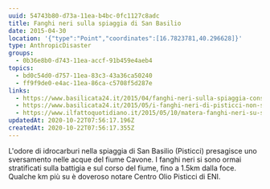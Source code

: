 ```yaml
---
uuid: 54743b80-d73a-11ea-b4bc-0fc1127c8adc
title: Fanghi neri sulla spiaggia di San Basilio
date: 2015-04-30
location: '{"type":"Point","coordinates":[16.7823781,40.296628]}'
type: AnthropicDisaster
groups:
  - 0b36e8b0-d743-11ea-accf-91b459e4aeb4
topics:
  - bd0c54d0-d757-11ea-83c3-43a36ca50240
  - ff9f9de0-e4ac-11ea-86ca-c5708f5d287e
links:
  - https://www.basilicata24.it/2015/04/fanghi-neri-sulla-spiaggia-consigliata-dai-pediatri-17206/
  - https://www.basilicata24.it/2015/05/i-fanghi-neri-di-pisticci-non-sono-salutari-17288/
  - https://www.ilfattoquotidiano.it/2015/05/10/matera-fanghi-neri-su-spiaggia-adatta-per-i-bambini-puzzano-di-benzina/1655011/
updatedAt: 2020-10-22T07:56:17.196Z
createdAt: 2020-10-22T07:56:17.355Z
---
```


L'odore di idrocarburi nella spiaggia di San Basilio (Pisticci) presagisce uno sversamento nelle acque del fiume Cavone.
I fanghi neri si sono ormai stratificati sulla battigia e sul corso del fiume, fino a 1.5km dalla foce.
Qualche km più su è doveroso notare Centro Olio Pisticci di ENI.
